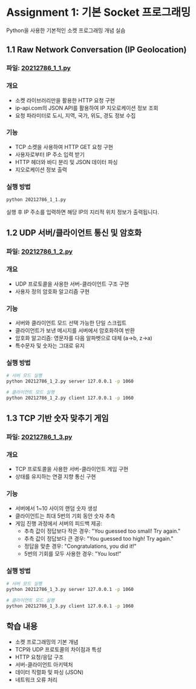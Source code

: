 # Assignment 1: 기본 Socket 프로그래밍

Python을 사용한 기본적인 소켓 프로그래밍 개념 실슴

## 1.1 Raw Network Conversation (IP Geolocation)

### 파일: [20212786_1_1.py](./20212786_1_1.py)

### 개요
- 소켓 라이브러리만을 활용한 HTTP 요청 구현
- ip-api.com의 JSON API를 활용하여 IP 지오로케이션 정보 조회
- 요청 파라미터로 도시, 지역, 국가, 위도, 경도 정보 수집

### 기능
- TCP 소켓을 사용하여 HTTP GET 요청 구현
- 사용자로부터 IP 주소 입력 받기
- HTTP 헤더와 바디 분리 및 JSON 데이터 파싱
- 지오로케이션 정보 출력

### 실행 방법
```bash
python 20212786_1_1.py
```
실행 후 IP 주소를 입력하면 해당 IP의 지리적 위치 정보가 출력됩니다.

## 1.2 UDP 서버/클라이언트 통신 및 암호화

### 파일: [20212786_1_2.py](./20212786_1_2.py)

### 개요
- UDP 프로토콜을 사용한 서버-클라이언트 구조 구현
- 사용자 정의 암호화 알고리즘 구현

### 기능
- 서버와 클라이언트 모드 선택 가능한 단일 스크립트
- 클라이언트가 보낸 메시지를 서버에서 암호화하여 반환
- 암호화 알고리즘: 영문자를 다음 알파벳으로 대체 (a→b, z→a)
- 특수문자 및 숫자는 그대로 유지

### 실행 방법
```bash
# 서버 모드 실행
python 20212786_1_2.py server 127.0.0.1 -p 1060

# 클라이언트 모드 실행
python 20212786_1_2.py client 127.0.0.1 -p 1060
```

## 1.3 TCP 기반 숫자 맞추기 게임

### 파일: [20212786_1_3.py](./20212786_1_3.py)

### 개요
- TCP 프로토콜을 사용한 서버-클라이언트 게임 구현
- 상태를 유지하는 연결 지향 통신 구현

### 기능
- 서버에서 1~10 사이의 랜덤 숫자 생성
- 클라이언트는 최대 5번의 기회 동안 숫자 추측
- 게임 진행 과정에서 서버의 피드백 제공:
  - 추측 값이 정답보다 작은 경우: "You guessed too small! Try again."
  - 추측 값이 정답보다 큰 경우: "You guessed too high! Try again."
  - 정답을 맞춘 경우: "Congratulations, you did it!"
  - 5번의 기회를 모두 사용한 경우: "You lost!"

### 실행 방법
```bash
# 서버 모드 실행
python 20212786_1_3.py server 127.0.0.1 -p 1060

# 클라이언트 모드 실행
python 20212786_1_3.py client 127.0.0.1 -p 1060
```

## 학습 내용
- 소켓 프로그래밍의 기본 개념
- TCP와 UDP 프로토콜의 차이점과 특성
- HTTP 요청/응답 구조
- 서버-클라이언트 아키텍처
- 데이터 직렬화 및 파싱 (JSON)
- 네트워크 오류 처리